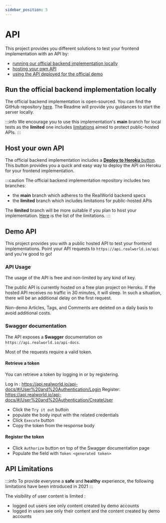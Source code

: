 ```yaml
---
sidebar_position: 5
---
```


# API

This project provides you different solutions to test your frontend implementation with an API by:

- [running our official backend implementation locally](#run-the-official-backend-implementation-locally)
- [hosting your own API](#host-your-own-api)
- [using the API deployed for the official demo](#demo-api)

## Run the official backend implementation locally

The official backend implementation is open-sourced.
You can find the GitHub repository [here](https://github.com/gothinkster/node-express-prisma-v1-official-app).
The Readme will provide you guidances to start the server locally.

:::info
We encourage you to use this implementation's **main** branch for local tests as the **limited** one includes [limitations](#api-limitations) aimed to protect public-hosted APIs.
:::

## Host your own API

The official backend implementation includes a [**Deploy to Heroku** button](https://github.com/gothinkster/node-express-prisma-v1-official-app#deploy-to-heroku).
This button provides you a quick and easy way to deploy the API on Heroku for your frontend implementation.

:::caution
The official backend implementation repository includes two branches:

- the **main** branch which adheres to the RealWorld backend specs
- the **limited** branch which includes limitations for public-hosted APIs

The **limited** branch will be more suitable if you plan to host your implementation.
[Here](#api-limitations) is the list of the limitations.
:::

## Demo API

This project provides you with a public hosted API to test your frontend implementations.
Point your API requests to `https://api.realworld.io/api` and you're good to go!

### API Usage

The usage of the API is free and non-limited by any kind of key.

The public API is currently hosted on a free plan project on Heroku.
If the hosted API receives no traffic in 30 minutes, it will sleep. In such a situation, there will be an additional delay on the first request.

Non-demo Articles, Tags, and Comments are deleted on a daily basis to avoid additional costs.

### Swagger documentation

The API exposes a **Swagger** documentation on `https://api.realworld.io/api-docs`.

Most of the requests require a valid token.

#### Retrieve a token

You can retrieve a token by logging in or by registering.

Log in : https://api.realworld.io/api-docs/#/User%20and%20Authentication/Login
Register: https://api.realworld.io/api-docs/#/User%20and%20Authentication/CreateUser

- Click the `Try it out` button
- populate the body input with the related credentials
- Click `Execute` button
- Copy the token from the response body

#### Register the token

- Click `Authorize` button on top of the Swagger documentation page
- Populate the field with `Token <generated token>`

## API Limitations

:::info
To provide everyone a **safe** and **healthy** experience, the following limitations have been introduced in 2021
:::

The visibility of user content is limited :

- logged out users see only content created by demo accounts
- logged in users see only their content and the content created by demo accounts
